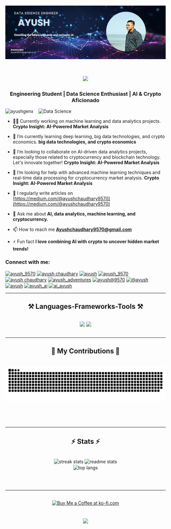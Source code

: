 <p align="center">
  <img src="https://github.com/AyushGenX/Ayush_gen_x/blob/main/Ayush.png" alt="logo" width="800">
</p>

<h1 align="center">
    <img src="https://readme-typing-svg.herokuapp.com/?font=Righteous&size=35&center=true&vCenter=true&width=500&height=70&duration=4000&lines=Hi+There!+👋;+I'm+Ayush+Chaudhary!;" />
</h1>

<h3 align="center">Engineering Student | Data Science Enthusiast | AI & Crypto Aficionado</h3>
<img align="right" alt="Data Science" width="400" src="https://www.bing.com/th/id/OGC.9c95e07d25fd4d00ac02ba14bd2fc247?pid=1.7&rurl=https%3a%2f%2fglobal-uploads.webflow.com%2f5d41ae7af656706ceb80e40d%2f5d76ee85247be17b353c65be_08-fix.gif&ehk=f0jjb1m4388MI1UvaNeW1N5CR5qH2Eg2A30jPoh5B0c%3d">
<p align="left"> <img src="https://komarev.com/ghpvc/?username=ayushgenx&label=Profile%20views&color=0e75b6&style=flat" alt="ayushgenx" /> </p>

- 🔭🔨 Currently working on machine learning and data analytics projects. **Crypto Insight: AI-Powered Market Analysis**

- 🌱 I’m currently learning deep learning, big data technologies, and crypto economics. **big data technologies, and crypto economics**

- 👯 I’m looking to collaborate on AI-driven data analytics projects, especially those related to cryptocurrency and blockchain technology. Let's innovate together! **Crypto Insight: AI-Powered Market Analysis**

- 🤝 I’m looking for help with advanced machine learning techniques and real-time data processing for cryptocurrency market analysis. **Crypto Insight: AI-Powered Market Analysis**

- 📝 I regularly write articles on [https://medium.com/@ayushchaudhary9570](https://medium.com/@ayushchaudhary9570)

- 💬 Ask me about **AI, data analytics, machine learning, and cryptocurrency.**

- 📫 How to reach me **Ayushchaudhary9570@gmail.com**

- ⚡ Fun fact **I love combining AI with crypto to uncover hidden market trends!**

<h3 align="left">Connect with me:</h3>
<p align="left">
<a href="https://twitter.com/ayush_9570" target="blank"><img align="center" src="https://raw.githubusercontent.com/rahuldkjain/github-profile-readme-generator/master/src/images/icons/Social/twitter.svg" alt="ayush_9570" height="30" width="40" /></a>
<a href="https://linkedin.com/in/ayush chaudhary" target="blank"><img align="center" src="https://raw.githubusercontent.com/rahuldkjain/github-profile-readme-generator/master/src/images/icons/Social/linked-in-alt.svg" alt="ayush chaudhary" height="30" width="40" /></a>
<a href="https://codesandbox.com/ayush" target="blank"><img align="center" src="https://raw.githubusercontent.com/rahuldkjain/github-profile-readme-generator/master/src/images/icons/Social/codesandbox.svg" alt="ayush" height="30" width="40" /></a>
<a href="https://kaggle.com/ayush_9570" target="blank"><img align="center" src="https://raw.githubusercontent.com/rahuldkjain/github-profile-readme-generator/master/src/images/icons/Social/kaggle.svg" alt="ayush_9570" height="30" width="40" /></a>
<a href="https://fb.com/ayush chaudhary" target="blank"><img align="center" src="https://raw.githubusercontent.com/rahuldkjain/github-profile-readme-generator/master/src/images/icons/Social/facebook.svg" alt="ayush chaudhary" height="30" width="40" /></a>
<a href="https://instagram.com/ayush_adventures" target="blank"><img align="center" src="https://raw.githubusercontent.com/rahuldkjain/github-profile-readme-generator/master/src/images/icons/Social/instagram.svg" alt="ayush_adventures" height="30" width="40" /></a>
<a href="https://dribbble.com/ayush@9570" target="blank"><img align="center" src="https://raw.githubusercontent.com/rahuldkjain/github-profile-readme-generator/master/src/images/icons/Social/dribbble.svg" alt="ayush@9570" height="30" width="40" /></a>
<a href="https://medium.com/@ayush" target="blank"><img align="center" src="https://raw.githubusercontent.com/rahuldkjain/github-profile-readme-generator/master/src/images/icons/Social/medium.svg" alt="@ayush" height="30" width="40" /></a>
<a href="https://www.youtube.com/c/ayush" target="blank"><img align="center" src="https://raw.githubusercontent.com/rahuldkjain/github-profile-readme-generator/master/src/images/icons/Social/youtube.svg" alt="ayush" height="30" width="40" /></a>
<a href="https://www.hackerrank.com/ayush_ai" target="blank"><img align="center" src="https://raw.githubusercontent.com/rahuldkjain/github-profile-readme-generator/master/src/images/icons/Social/hackerrank.svg" alt="ayush_ai" height="30" width="40" /></a>
<a href="https://www.leetcode.com/ai_ayush" target="blank"><img align="center" src="https://raw.githubusercontent.com/rahuldkjain/github-profile-readme-generator/master/src/images/icons/Social/leet-code.svg" alt="ai_ayush" height="30" width="40" /></a>
</p>

 <hr/>
 
<h2 align="center">⚒️ Languages-Frameworks-Tools ⚒️</h2>
<br/>
<div align="center">
    <img src="https://skillicons.dev/icons?i=react,bootstrap,mui,html,css,vscode,github,figma,tailwind,git,r" />
    <img src="https://skillicons.dev/icons?i=nodejs,python,javascript,typescript,express,firebase,mongodb,c,java,nextjs,mysql,flask" /><br>
</div>

<br/>
<hr/>



<div align="center">
  <h2>🐍 My Contributions 🐍</h2>
  <br>
  <img alt="snake eating my contributions" src="https://raw.githubusercontent.com/AyushGenX/AyushGenX/output/github-contribution-grid-snake.svg" />
  
  <br/><br/><br/>
</div>

<hr/>

<h2 align="center">⚡ Stats ⚡</h2>
<br>
<div align=center>
  <img width=390 src="https://github-readme-streak-stats.herokuapp.com/?user=ayushgenx&count_private=true&theme=react&border_radius=10" alt="streak stats"/>
  <img width=390 src="https://github-readme-stats.vercel.app/api?username=ayushgenx&count_private=true&show_icons=true&theme=react&rank_icon=github&border_radius=10" alt="readme stats" />
  <br/>
  <img width=325 align="center" src="https://github-readme-stats.vercel.app/api/top-langs?username=ayushgenx&SHOW=HTML&langs_count=8&layout=compact&theme=react&border_radius=10&size_weight=0.5&count_weight=0.5&exclude_repo=github-readme-stats" alt="top langs" />
</div>

<br/><br/>

<hr/>

<br/>

<div align="center">
<a href='https://ko-fi.com/V7V4RAK9C' target='_blank'><img height='64' style='border:0px;height:64px;' src='https://storage.ko-fi.com/cdn/kofi1.png?v=3' border='0' alt='Buy Me a Coffee at ko-fi.com' /></a>
</div>

<br>
<h3 align="center">
  <img src="https://readme-typing-svg.herokuapp.com/?font=Righteous&size=25&center=true&vCenter=true&width=500&height=70&duration=4000&lines=Thanks+for+visiting!+;+Shoot+me+a+message+on+Linkedin!;+I'm+always+down+to+collab+:)">
</h3>
<br>


